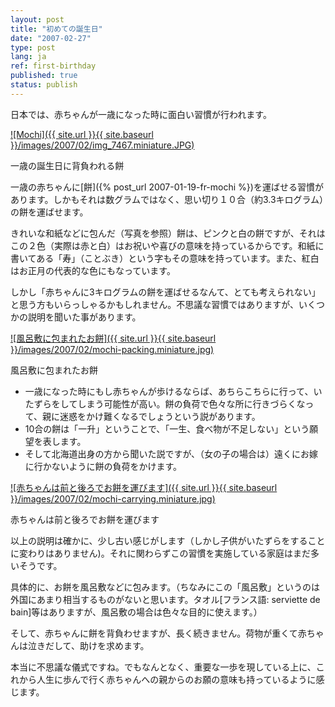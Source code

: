 ```yaml
---
layout: post
title: "初めての誕生日"
date: "2007-02-27"
type: post
lang: ja
ref: first-birthday
published: true
status: publish
---
```


日本では、赤ちゃんが一歳になった時に面白い習慣が行われます。

[![Mochi]({{ site.url }}{{ site.baseurl }}/images/2007/02/img_7467.miniature.JPG)](http://www.japonophile.com/wp-content/uploads/2007/02/img_7467.JPG "Mochi")

一歳の誕生日に背負われる餅

一歳の赤ちゃんに[餅]({% post_url 2007-01-19-fr-mochi %})を運ばせる習慣があります。しかもそれは数グラムではなく、思い切り１０合（約3.3キログラム）の餅を運ばせます。

きれいな和紙などに包んだ（写真を参照）餅は、ピンクと白の餅ですが、それはこの２色（実際は赤と白）はお祝いや喜びの意味を持っているからです。和紙に書いてある「寿」（ことぶき）という字もその意味を持っています。また、紅白はお正月の代表的な色にもなっています。

しかし「赤ちゃんに3キログラムの餅を運ばせるなんて、とても考えられない」と思う方もいらっしゃるかもしれません。不思議な習慣ではありますが、いくつかの説明を聞いた事があります。

[![風呂敷に包まれたお餅]({{ site.url }}{{ site.baseurl }}/images/2007/02/mochi-packing.miniature.jpg)](http://www.japonophile.com/wp-content/uploads/2007/02/mochi-packing.jpg "風呂敷に包まれたお餅")

風呂敷に包まれたお餅

- 一歳になった時にもし赤ちゃんが歩けるならば、あちらこちらに行って、いたずらをしてしまう可能性が高い。餅の負荷で色々な所に行きづらくなって、親に迷惑をかけ難くなるでしょうという説があります。
- 10合の餅は「一升」ということで、「一生、食べ物が不足しない」という願望を表します。
- そして北海道出身の方から聞いた説ですが、（女の子の場合は）遠くにお嫁に行かないように餅の負荷をかけます。

[![赤ちゃんは前と後ろでお餅を運びます]({{ site.url }}{{ site.baseurl }}/images/2007/02/mochi-carrying.miniature.jpg)](http://www.japonophile.com/wp-content/uploads/2007/02/mochi-carrying.jpg "赤ちゃんは前と後ろでお餅を運びます")

赤ちゃんは前と後ろでお餅を運びます

以上の説明は確かに、少し古い感じがします（しかし子供がいたずらをすることに変わりはありません)。それに関わらずこの習慣を実施している家庭はまだ多いそうです。

具体的に、お餅を風呂敷などに包みます。（ちなみにこの「風呂敷」というのは外国にあまり相当するものがないと思います。タオル\[フランス語: serviette de bain\]等はありますが、風呂敷の場合は色々な目的に使えます。）

そして、赤ちゃんに餅を背負わせますが、長く続きません。荷物が重くて赤ちゃんは泣きだして、助けを求めます。

本当に不思議な儀式ですね。でもなんとなく、重要な一歩を現している上に、これから人生に歩んで行く赤ちゃんへの親からのお願の意味も持っているように感じます。
